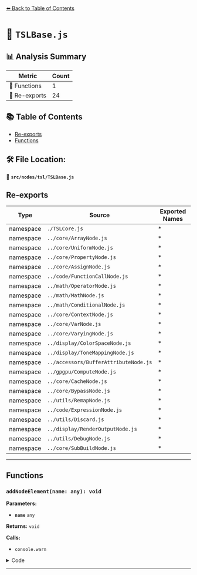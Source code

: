 [⬅️ Back to Table of Contents](../../../index.md)

# 📄 `TSLBase.js`

## 📊 Analysis Summary

| Metric | Count |
|--------|-------|
| 🔧 Functions | 1 |
| 🔄 Re-exports | 24 |

## 📚 Table of Contents

- [Re-exports](#re-exports)
- [Functions](#functions)

## 🛠️ File Location:
📂 **`src/nodes/tsl/TSLBase.js`**

## Re-exports

| Type | Source | Exported Names |
|------|--------|----------------|
| namespace | `./TSLCore.js` | * |
| namespace | `../core/ArrayNode.js` | * |
| namespace | `../core/UniformNode.js` | * |
| namespace | `../core/PropertyNode.js` | * |
| namespace | `../core/AssignNode.js` | * |
| namespace | `../code/FunctionCallNode.js` | * |
| namespace | `../math/OperatorNode.js` | * |
| namespace | `../math/MathNode.js` | * |
| namespace | `../math/ConditionalNode.js` | * |
| namespace | `../core/ContextNode.js` | * |
| namespace | `../core/VarNode.js` | * |
| namespace | `../core/VaryingNode.js` | * |
| namespace | `../display/ColorSpaceNode.js` | * |
| namespace | `../display/ToneMappingNode.js` | * |
| namespace | `../accessors/BufferAttributeNode.js` | * |
| namespace | `../gpgpu/ComputeNode.js` | * |
| namespace | `../core/CacheNode.js` | * |
| namespace | `../core/BypassNode.js` | * |
| namespace | `../utils/RemapNode.js` | * |
| namespace | `../code/ExpressionNode.js` | * |
| namespace | `../utils/Discard.js` | * |
| namespace | `../display/RenderOutputNode.js` | * |
| namespace | `../utils/DebugNode.js` | * |
| namespace | `../core/SubBuildNode.js` | * |


---

## Functions

### `addNodeElement(name: any): void`

**Parameters:**

- **`name`** `any`

**Returns:** `void`

**Calls:**

- `console.warn`

<details><summary>Code</summary>

```typescript
export function addNodeElement( name/*, nodeElement*/ ) {

	console.warn( 'THREE.TSL: AddNodeElement has been removed in favor of tree-shaking. Trying add', name );

}
```
</details>


---